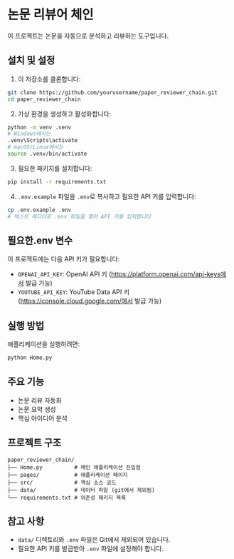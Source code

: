 # 논문 리뷰어 체인

이 프로젝트는 논문을 자동으로 분석하고 리뷰하는 도구입니다.

## 설치 및 설정

1. 이 저장소를 클론합니다:
```bash
git clone https://github.com/yourusername/paper_reviewer_chain.git
cd paper_reviewer_chain
```

2. 가상 환경을 생성하고 활성화합니다:
```bash
python -m venv .venv
# Windows에서는
.venv\Scripts\activate
# macOS/Linux에서는
source .venv/bin/activate
```

3. 필요한 패키지를 설치합니다:
```bash
pip install -r requirements.txt
```

4. `.env.example` 파일을 `.env`로 복사하고 필요한 API 키를 입력합니다:
```bash
cp .env.example .env
# 텍스트 에디터로 .env 파일을 열어 API 키를 입력합니다
```

## 필요한.env 변수

이 프로젝트에는 다음 API 키가 필요합니다:

- `OPENAI_API_KEY`: OpenAI API 키 (https://platform.openai.com/api-keys에서 발급 가능)
- `YOUTUBE_API_KEY`: YouTube Data API 키 (https://console.cloud.google.com/에서 발급 가능)

## 실행 방법

애플리케이션을 실행하려면:

```bash
python Home.py
```

## 주요 기능

- 논문 리뷰 자동화
- 논문 요약 생성
- 핵심 아이디어 분석

## 프로젝트 구조

```
paper_reviewer_chain/
├── Home.py          # 메인 애플리케이션 진입점
├── pages/           # 애플리케이션 페이지
├── src/             # 핵심 소스 코드
├── data/            # 데이터 파일 (git에서 제외됨)
└── requirements.txt # 의존성 패키지 목록
```

## 참고 사항

- `data/` 디렉토리와 `.env` 파일은 Git에서 제외되어 있습니다.
- 필요한 API 키를 발급받아 `.env` 파일에 설정해야 합니다. 